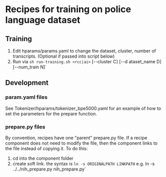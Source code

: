 # Recipes for training on police language dataset

## Training
1. Edit hparams/params.yaml to change the dataset, cluster, number of transcripts.
    (Optional if passed into script below)
2. Run via `sh run-training.sh <rcc|ai>`<path to train.py> <path to hparams.yaml> [--cluster C] [--d
ataset_name D] [--num_train N]`

## Development
### param.yaml files
See Tokenizer/hparams/tokenizer\_bpe5000.yaml for an example of how to set the parameters for the prepare function. 
### prepare.py files
By convention, recipes have one "parent" prepare.py file. If a recipe component does not need to modify the file, then the component links to the file instead of copying it. To do this:
1. cd into the component folder
2. create soft link. the syntax is `ln -s ORIGINALPATH LINKPATH` e.g. ln -s ../../nih\_prepare.py nih\_prepare.py`



 

